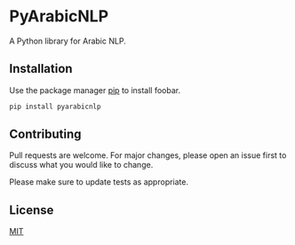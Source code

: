 # PyArabicNLP

A Python library for Arabic NLP.

## Installation

Use the package manager [pip](https://pip.pypa.io/en/stable/) to install foobar.

```bash
pip install pyarabicnlp
```

## Contributing
Pull requests are welcome. For major changes, please open an issue first to discuss what you would like to change.

Please make sure to update tests as appropriate.

## License
[MIT](https://choosealicense.com/licenses/mit/)
